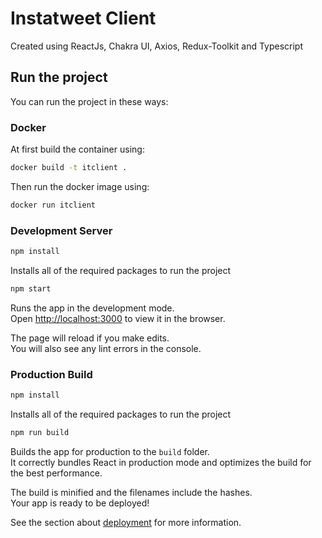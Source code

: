 # Instatweet Client

Created using ReactJs, Chakra UI, Axios, Redux-Toolkit and Typescript

## Run the project

You can run the project in these ways:

### Docker

At first build the container using:

```sh
docker build -t itclient .
```

Then run the docker image using:

```sh
docker run itclient
```

### Development Server

```sh
npm install
```

Installs all of the required packages to run the project

```sh
npm start
```

Runs the app in the development mode.\
Open [http://localhost:3000](http://localhost:3000) to view it in the browser.

The page will reload if you make edits.\
You will also see any lint errors in the console.

### Production Build

```sh
npm install
```

Installs all of the required packages to run the project

```sh
npm run build
```

Builds the app for production to the `build` folder.\
It correctly bundles React in production mode and optimizes the build for the best performance.

The build is minified and the filenames include the hashes.\
Your app is ready to be deployed!

See the section about [deployment](https://facebook.github.io/create-react-app/docs/deployment) for more information.
